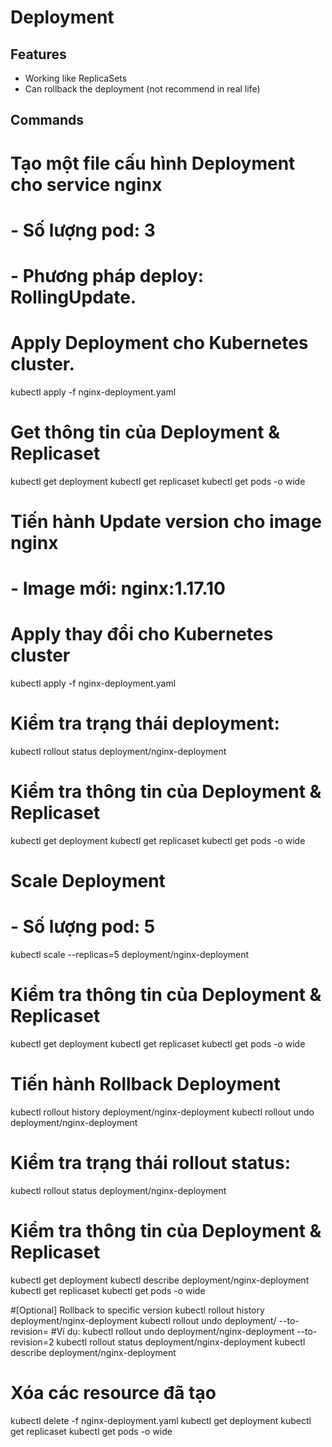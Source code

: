 # Deployment

## Features

- Working like ReplicaSets
- Can rollback the deployment (not recommend in real life)

## Commands

# Tạo một file cấu hình Deployment cho service nginx

# - Số lượng pod: 3

# - Phương pháp deploy: RollingUpdate.

# Apply Deployment cho Kubernetes cluster.

kubectl apply -f nginx-deployment.yaml

# Get thông tin của Deployment & Replicaset

kubectl get deployment
kubectl get replicaset
kubectl get pods -o wide

# Tiến hành Update version cho image nginx

# - Image mới: nginx:1.17.10

# Apply thay đổi cho Kubernetes cluster

kubectl apply -f nginx-deployment.yaml

# Kiểm tra trạng thái deployment:

kubectl rollout status deployment/nginx-deployment

# Kiểm tra thông tin của Deployment & Replicaset

kubectl get deployment
kubectl get replicaset
kubectl get pods -o wide

# Scale Deployment

# - Số lượng pod: 5

kubectl scale --replicas=5 deployment/nginx-deployment

# Kiểm tra thông tin của Deployment & Replicaset

kubectl get deployment
kubectl get replicaset
kubectl get pods -o wide

# Tiến hành Rollback Deployment

kubectl rollout history deployment/nginx-deployment
kubectl rollout undo deployment/nginx-deployment

# Kiểm tra trạng thái rollout status:

kubectl rollout status deployment/nginx-deployment

# Kiểm tra thông tin của Deployment & Replicaset

kubectl get deployment
kubectl describe deployment/nginx-deployment
kubectl get replicaset
kubectl get pods -o wide

#[Optional] Rollback to specific version
kubectl rollout history deployment/nginx-deployment
kubectl rollout undo deployment/<deployment-name> --to-revision=<revision-number>
#Ví dụ:
kubectl rollout undo deployment/nginx-deployment --to-revision=2
kubectl rollout status deployment/nginx-deployment
kubectl describe deployment/nginx-deployment

# Xóa các resource đã tạo

kubectl delete -f nginx-deployment.yaml
kubectl get deployment
kubectl get replicaset
kubectl get pods -o wide
